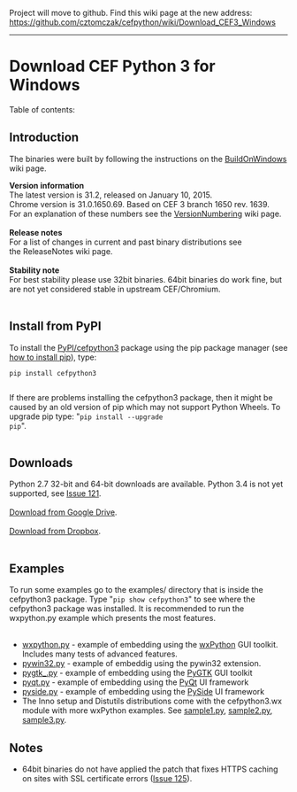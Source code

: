 Project will move to github. Find this wiki page at the new address: https://github.com/cztomczak/cefpython/wiki/Download_CEF3_Windows


---


# Download CEF Python 3 for Windows #

Table of contents:


## Introduction ##

The binaries were built by following the instructions on the [BuildOnWindows](BuildOnWindows.md) wiki page.<br>

<b>Version information</b><br>
The latest version is 31.2, released on January 10, 2015.<br>
Chrome version is 31.0.1650.69. Based on CEF 3 branch 1650 rev. 1639.<br>
For an explanation of these numbers see the <a href='VersionNumbering.md'>VersionNumbering</a> wiki page.<br>
<br>
<b>Release notes</b><br>
For a list of changes in current and past binary distributions see<br>
the ReleaseNotes wiki page.<br>
<br>
<b>Stability note</b><br>
For best stability please use 32bit binaries. 64bit binaries do work fine, but are not yet considered stable in upstream CEF/Chromium.<br>
<br>
<h2>Install from PyPI</h2>

To install the <a href='https://pypi.python.org/pypi/cefpython3'>PyPI/cefpython3</a> package using the pip package manager (see <a href='http://stackoverflow.com/a/12476379/623622'>how to install pip</a>), type:<br>
<pre><code>pip install cefpython3<br>
</code></pre>

If there are problems installing the cefpython3 package, then it might be caused by an old version of pip which may not support Python Wheels. To upgrade pip type: "<code>pip install --upgrade pip</code>".<br>
<br>
<h2>Downloads</h2>

Python 2.7 32-bit and 64-bit downloads are available. Python 3.4 is not yet supported, see <a href='https://code.google.com/p/cefpython/issues/detail?id=121'>Issue 121</a>.<br>
<br>
<a href='https://drive.google.com/folderview?id=0B1di2XiBBfacOFpJb1dERGZSRnc&usp=drive_web#list'>Download from Google Drive</a>.<br>
<br>
<a href='https://www.dropbox.com/sh/zar95p27yznuiv1/AACjDpU4NGtPFC5I5sS1TI22a?dl=0'>Download from Dropbox</a>.<br>
<br>
<h2>Examples</h2>

To run some examples go to the examples/ directory that is inside the cefpython3 package. Type "<code>pip show cefpython3</code>" to see where the cefpython3 package was installed. It is recommended to run the wxpython.py example which presents the most features.<br>
<br>
<ul><li><a href='http://code.google.com/p/cefpython/source/browse/cefpython/cef3/windows/binaries_32bit/wxpython.py'>wxpython.py</a> - example of embedding using the <a href='http://www.wxpython.org/'>wxPython</a> GUI toolkit. Includes many tests of advanced features.<br>
</li><li><a href='http://code.google.com/p/cefpython/source/browse/cefpython/cef3/windows/binaries_32bit/pywin32.py'>pywin32.py</a> - example of embeddig using the pywin32 extension.<br>
</li><li><a href='http://code.google.com/p/cefpython/source/browse/cefpython/cef3/windows/binaries_32bit/pygtk_.py'>pygtk_.py</a> - example of embedding using the <a href='http://www.pygtk.org/'>PyGTK</a> GUI toolkit<br>
</li><li><a href='http://code.google.com/p/cefpython/source/browse/cefpython/cef3/windows/binaries_32bit/pyqt.py'>pyqt.py</a> - example of embedding using the <a href='http://www.riverbankcomputing.co.uk/software/pyqt/intro'>PyQt</a> UI framework<br>
</li><li><a href='http://code.google.com/p/cefpython/source/browse/cefpython/cef3/windows/binaries_32bit/pyside.py'>pyside.py</a> - example of embedding using the <a href='http://qt-project.org/wiki/PySide'>PySide</a> UI framework<br>
</li><li>The Inno setup and Distutils distributions come with the cefpython3.wx module with more wxPython examples. See <a href='https://code.google.com/p/cefpython/source/browse/cefpython/cef3/wx-subpackage/examples/sample1.py'>sample1.py</a>, <a href='https://code.google.com/p/cefpython/source/browse/cefpython/cef3/wx-subpackage/examples/sample2.py'>sample2.py</a>, <a href='https://code.google.com/p/cefpython/source/browse/cefpython/cef3/wx-subpackage/examples/sample3.py'>sample3.py</a>.</li></ul>

<h2>Notes</h2>

<ul><li>64bit binaries do not have applied the patch that fixes HTTPS caching on sites with SSL certificate errors (<a href='https://code.google.com/p/cefpython/issues/detail?id=125'>Issue 125</a>).